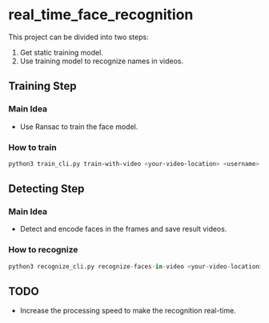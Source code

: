 # real_time_face_recognition

This project can be divided into two steps:
1. Get static training model.
2. Use training model to recognize names in videos.

## Training Step

### Main Idea

* Use Ransac to train the face model.

### How to train

```bash
python3 train_cli.py train-with-video <your-video-location> <username>
```

## Detecting Step

### Main Idea

* Detect and encode faces in the frames and save result videos.

### How to recognize

```python
python3 recognize_cli.py recognize-faces-in-video <your-video-location>
```

## TODO

* Increase the processing speed to make the recognition real-time.